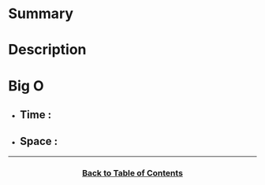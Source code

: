 # Summary

# Description

# Big O
  - ## Time : 
  - ## Space : 

-------------------------------------

<h3 align="center"><a href="./../table_of_contents.md">Back to Table of Contents</a></h3>